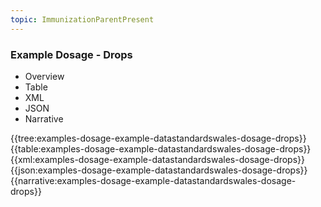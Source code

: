 ```yaml
---
topic: ImmunizationParentPresent
---
```



### Example Dosage - Drops

<div class="tab-wrap">
  <ul class="tab-head">
    <li class="tablink" onclick="openCity(this,'tabtree')" data-target="tabtree">
      Overview
    </li>
    <li class="tablink" onclick="openCity(this,'tabtable')" data-target="tabtable">
      Table
    </li>
    <li class="tablink tab-active" onclick="openCity(this,'tabxml')" data-target="tabxml">
      XML
    </li>    
    <li class="tablink" onclick="openCity(this,'tabjson')" data-target="tabjson">
      JSON
    </li>    
    <li class="tablink" onclick="openCity(this,'tabnarrative')" data-target="tabnarrative">
      Narrative
    </li>
  </ul>
  <div class="tab-main">
    <div id="tabtree" class="tabcontent">
      {{tree:examples-dosage-example-datastandardswales-dosage-drops}}
    </div>
    <div id="tabtable" class="tabcontent">
      {{table:examples-dosage-example-datastandardswales-dosage-drops}}
    </div>       
    <div id="tabxml" class="tabcontent active">      
      {{xml:examples-dosage-example-datastandardswales-dosage-drops}}
    </div>
    <div id="tabjson" class="tabcontent">
      {{json:examples-dosage-example-datastandardswales-dosage-drops}}
    </div>       
    <div id="tabnarrative" class="tabcontent">
      {{narrative:examples-dosage-example-datastandardswales-dosage-drops}}
    </div>  
  </div>
</div>